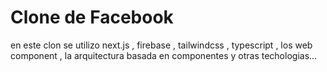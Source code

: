 # Clone de Facebook

en este clon se utilizo
next.js , firebase , tailwindcss , typescript  , los web component , la arquitectura basada en componentes y otras techologias...
